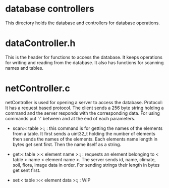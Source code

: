 # database controllers
This directory holds the database and controllers for database operations.

# dataController.h
This is the header for functions to access the database. It keeps operations for writing
and reading from the database. It also has functions for scanning names and tables.

# netController.c
netController is used for opening a server to access the database.
Protocol:
It has a request based protocol. The client sends a 256 byte string holding a command
and the server responds with the corresponding data. For using commands put ':' between and 
at the end of each parameters.

- scan:< table >:; : this command is for getting the names of the elements from a table.
It first sends a uint32_t holding the number of elements then sends the names of the elements.
Each elements name length in bytes get sent first. Then the name itself as a string.

- get:< table >:< element name >:; : requests an element belonging to < table > name < element name >.
The server sends id, name, climate, soil, flora, image data in order.
For sending strings their length in bytes get sent first.

- set:< table >:< element data >:; : WIP
